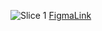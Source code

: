 ![Slice 1](https://github.com/Ohleesang/ImageSearchPageApp/assets/148442711/8af11f17-1f1c-4484-aafa-17ac7a4c0d5f)
[FigmaLink](https://www.figma.com/file/IR8yyToUoxLh21Mqz62Fv6/ImageSearchPageApp?type=design&node-id=0%3A1&mode=design&t=t7LsGqJoS4UNnFqB-1)
